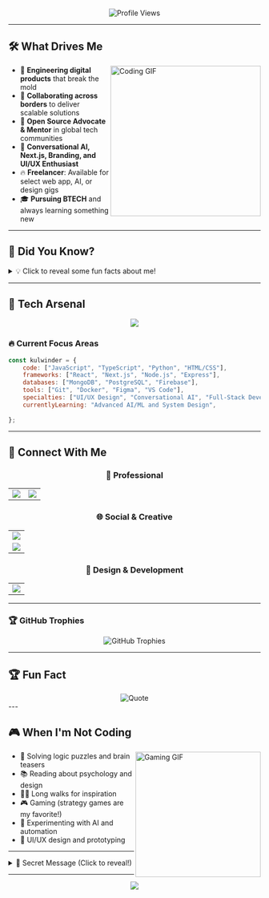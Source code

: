 
<!-- Animated Typing Effect -->
<p align="center">
  <img src="https://readme-typing-svg.herokuapp.com?font=Fira+Code&size=22&duration=1000&pause=1000&color=00FFFF&center=true&vCenter=true&multiline=true&width=700&height=100&lines=👾+Kulwinder+Kour+%7C+The+Code+Maverick;Crafting+digital+experiences;Coding+with+a+creative+spark!;" alt


<!-- Profile Views Counter -->
<p align="center">
  <img src="https://komarev.com/ghpvc/?username=kulwinderkour&color=000000&style=for-the-badge&label=PROFILE+VIEWS" alt="Profile Views" />
</p>

---

## 🛠️ What Drives Me

<img align="right" alt="Coding GIF" width="300" src="https://media.giphy.com/media/L1R1tvI9svkIWwpVYr/giphy.gif">

- 🚀 **Engineering digital products** that break the mold
- 🤝 **Collaborating across borders** to deliver scalable solutions
- 🌱 **Open Source Advocate & Mentor** in global tech communities
- 💬 **Conversational AI, Next.js, Branding, and UI/UX Enthusiast**
- 🔥 **Freelancer**: Available for select web app, AI, or design gigs
- 🎓 **Pursuing BTECH** and always learning something new

---

## 🎲 Did You Know?

<details>
<summary>💡 Click to reveal some fun facts about me!</summary>

- 🧠 I love solving brain-teasers and logic puzzles—challenge me anytime!
- 🏕️ My best ideas often come during long walks or late-night coding sprints
- 📚 I read about psychology, design, and AI to blend tech and humanity in my projects
- 🤖 I'm building my own productivity bot (DM if you want early access!)

</details>

---

## 🚀 Tech Arsenal

<p align="center">
  <img src="https://skillicons.dev/icons?i=js,ts,react,nextjs,nodejs,python,html,css,tailwind,figma,git,github,vscode,linux&theme=dark" />
</p>

### 🔥 Current Focus Areas
```javascript
const kulwinder = {
    code: ["JavaScript", "TypeScript", "Python", "HTML/CSS"],
    frameworks: ["React", "Next.js", "Node.js", "Express"],
    databases: ["MongoDB", "PostgreSQL", "Firebase"],
    tools: ["Git", "Docker", "Figma", "VS Code"],
    specialties: ["UI/UX Design", "Conversational AI", "Full-Stack Development"],
    currentlyLearning: "Advanced AI/ML and System Design",
    
};
```

---

## 🔗 Connect With Me

<div align="center">

### 💼 Professional
<table>
  <tr>
    <td><a href="https://linkedin.com/in/kulwinderkour"><img src="https://img.shields.io/badge/LinkedIn-0077B5?style=for-the-badge&logo=linkedin&logoColor=white" /></a></td>
    <td><a href="mailto:kkour8585@gmail.com"><img src="https://img.shields.io/badge/Gmail-D14836?style=for-the-badge&logo=gmail&logoColor=white" /></a></td>
  </tr>
</table>

### 🌐 Social & Creative
<table>
  <tr>
    <td><a href="https://twitter.com/kulwinder_kourr"><img src="https://img.shields.io/badge/Twitter-1DA1F2?style=for-the-badge&logo=twitter&logoColor=white" /></a></td>
  </tr>
  <tr>
    <td><a href="https://discord.com/users/kulwidnerkour"><img src="https://img.shields.io/badge/Discord-7289DA?style=for-the-badge&logo=discord&logoColor=white" /></a></td>
  </tr>
</table>

### 🎨 Design & Development
<table>
  <tr>
    <td><a href="https://github.com/kulwinderkour"><img src="https://img.shields.io/badge/GitHub-100000?style=for-the-badge&logo=github&logoColor=white" /></a></td>
  </tr>
</table>

</div>

---




### 🏆 GitHub Trophies
<div align="center">
  <img src="https://github-profile-trophy.vercel.app/?username=kulwinderkour&theme=tokyonight&no-frame=true&row=1&column=7" alt="GitHub Trophies" />
</div>



---

## 🏆 Fun Fact
<div align="center">
  <img src="https://quotes-github-readme.vercel.app/api?type=horizontal&theme=tokyonight&quote=Obsessed%20with%20building,%20mentoring%20and%20shipping%20digital%20magic!" alt="Quote" />
</div>
---

## 🎮 When I'm Not Coding

<img align="right" alt="Gaming GIF" width="250" src="https://media.giphy.com/media/26tn33aiTi1jkl6H6/giphy.gif">

- 🎯 Solving logic puzzles and brain teasers
- 📚 Reading about psychology and design
- 🚶‍♀️ Long walks for inspiration
- 🎮 Gaming (strategy games are my favorite!)
- 🤖 Experimenting with AI and automation
- 🎨 UI/UX design and prototyping

---

<!-- Easter Egg Section -->
<details>
<summary>🎉 Secret Message (Click to reveal!)</summary>
<br>

<div align="center">
  <img src="https://media.giphy.com/media/26u4cqiYI30juCOGY/giphy.gif" width="200">
  
  **Congratulations! You found the hidden section! 🎊**
  
  Thanks for scrolling so far! Drop me a DM collaboration!
  
  *P.S. - I love connecting with fellow developers who pay attention to details! 😉*
</div>

</details>

---

<div align="center">
  <img src="https://capsule-render.vercel.app/api?type=waving&color=gradient&customColorList=6,11,20&height=150&section=footer&text=Thanks%20for%20visiting!&fontSize=50&fontColor=fff&animation=twinkling&fontAlignY=75" />
</div>
